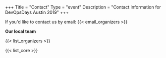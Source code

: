 +++
Title = "Contact"
Type = "event"
Description = "Contact Information for DevOpsDays Austin 2019"
+++

If you'd like to contact us by email: {{< email_organizers >}}

**Our local team**

{{< list_organizers >}}


{{< list_core >}}
